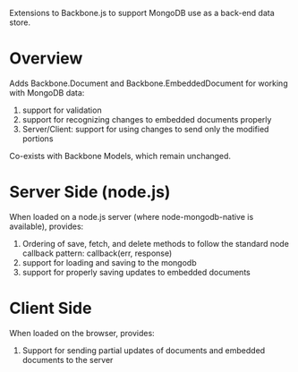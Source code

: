 Extensions to Backbone.js to support MongoDB use as a back-end data store. 

# Overview

Adds Backbone.Document and Backbone.EmbeddedDocument for working with MongoDB data:

1.  support for validation
2.  support for recognizing changes to embedded documents properly
3.  Server/Client: support for using changes to send only the modified portions

Co-exists with Backbone Models, which remain unchanged.

# Server Side (node.js)

When loaded on a node.js server (where node-mongodb-native is available), provides:

1. Ordering of save, fetch, and delete methods to follow the standard node callback pattern: callback(err, response)
2. support for loading and saving to the mongodb
3. support for properly saving updates to embedded documents

# Client Side

When loaded on the browser, provides:

1.  Support for sending partial updates of documents and embedded documents to the server

